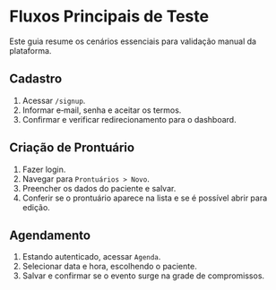 # Fluxos Principais de Teste

Este guia resume os cenários essenciais para validação manual da plataforma.

## Cadastro

1. Acessar `/signup`.
2. Informar e‑mail, senha e aceitar os termos.
3. Confirmar e verificar redirecionamento para o dashboard.

## Criação de Prontuário

1. Fazer login.
2. Navegar para `Prontuários > Novo`.
3. Preencher os dados do paciente e salvar.
4. Conferir se o prontuário aparece na lista e se é possível abrir para edição.

## Agendamento

1. Estando autenticado, acessar `Agenda`.
2. Selecionar data e hora, escolhendo o paciente.
3. Salvar e confirmar se o evento surge na grade de compromissos.
